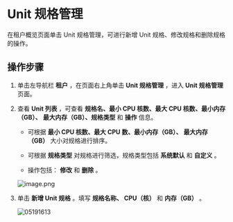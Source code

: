 Unit 规格管理
==============================

在租户概览页面单击 Unit 规格管理，可进行新增 Unit 规格、修改规格和删除规格的操作。

**操作步骤**
-----------------------------

1. 单击左导航栏 **租户** ，在页面右上角单击 **Unit 规格管理** ，进入 **Unit 规格管理** 页面。



2. 查看 **Unit 列表** ，可查看 **规格名、最小 CPU 核数、最大 CPU 核数、最小内存（GB）、** **最大内存（GB）、规格类型** 和 **操作** 信息。

   * 可根据 **最小 CPU 核数、最大 CPU 数、最小内存（GB）、** **最大内存（GB）** 大小对规格进行排序。



   * 可根据 **规格类型** 对规格进行筛选，规格类型包括 **系统默认** 和 **自定义** 。



   * 操作包括： **修改** 和 **删除** 。






   ![image.png](https://help-static-aliyun-doc.aliyuncs.com/assets/img/zh-CN/3872988061/p199925.png "image.png")


3. 单击 **新增 Unit 规格** 。填写 **规格名称、 CPU（核）** 和 **内存（GB）** 。

   ![05191613](https://help-static-aliyun-doc.aliyuncs.com/assets/img/zh-CN/3809962261/p275401.png)

